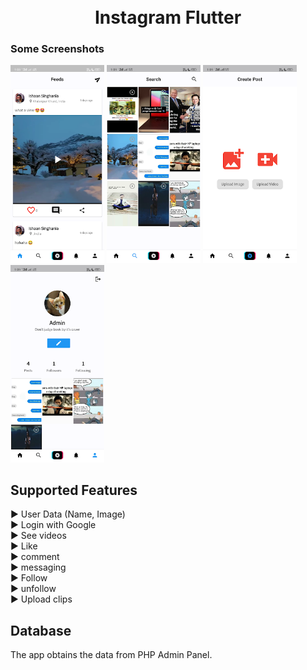 <h1 align="center">
    <br>
    Instagram Flutter
</h1>

### Some Screenshots

<p align="left">
<img src="Images/1.png" width="150" hight="600" />
<img src="Images/2.png" width="150" hight="600" />
<img src="Images/3.png" width="150" hight="600" />
<img src="Images/4.png" width="150" hight="600" />
  
</p>





## Supported Features 
                                                                
► User Data (Name, Image)                                         
► Login with Google                            
► See videos                                              
► Like                                                            
► comment                                
► messaging                                   
► Follow                                                             
► unfollow                                                                                                            
► Upload clips                                                                 


## Database

The app obtains the data from PHP Admin Panel.

